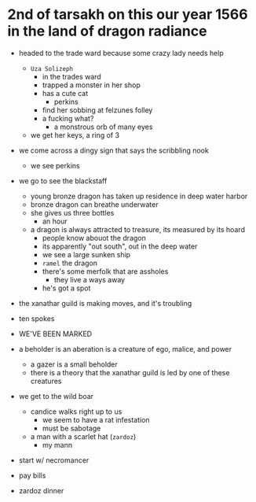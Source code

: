 # 2nd of tarsakh on this our year 1566 in the land of dragon radiance
- headed to the trade ward because some crazy lady needs help
    - `Uza Solizeph`
        - in the trades ward
        - trapped a monster in her shop
        - has a cute cat
            - perkins
        - find her sobbing at felzunes folley
        - a fucking what?
            - a monstrous orb of many eyes
    - we get her keys, a ring of 3

- we come across a dingy sign that says the scribbling nook
    - we see perkins


- we go to see the blackstaff
    - young bronze dragon has taken up residence in deep water harbor
    - bronze dragon can breathe underwater
    - she gives us three bottles
        - an hour
    - a dragon is always attracted to treasure, its measured by its hoard
        - people know abouot the dragon
        - its apparently "out south", out in the deep water
        - we see a large sunken ship
        - `ramel` the dragon
        - there's some merfolk that are assholes
            - they live a ways away
        - he's got a spot

- the xanathar guild is making moves, and it's troubling
- ten spokes 
- WE'VE BEEN MARKED
- a beholder is an aberation is a creature of ego, malice, and power
    - a gazer is a small beholder
    - there is a theory that the xanathar guild is led by one of these creatures

- we get to the wild boar
    - candice walks right up to us
        - we seem to have a rat infestation
        - must be sabotage
    - a man with a scarlet hat (`zardoz`)
        - my mann

- start w/ necromancer
- pay bills
- zardoz dinner

